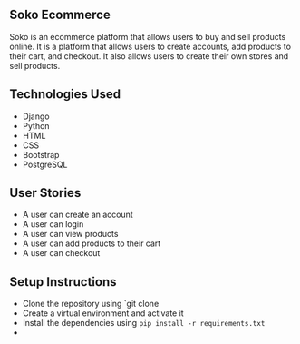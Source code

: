## Soko Ecommerce

Soko is an ecommerce platform that allows users to buy and sell products online. It is a platform that allows users to create accounts, add products to their cart, and checkout. It also allows users to create their own stores and sell products.

## Technologies Used

- Django
- Python
- HTML
- CSS
- Bootstrap
- PostgreSQL

## User Stories

- A user can create an account
- A user can login
- A user can view products
- A user can add products to their cart
- A user can checkout

## Setup Instructions

- Clone the repository using `git clone 
- Create a virtual environment and activate it
- Install the dependencies using `pip install -r requirements.txt`
- 